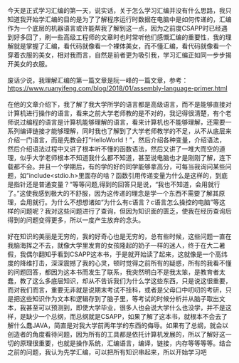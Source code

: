 今天是正式学习汇编的第一天，说实话，关于怎么学习汇编并没有什么思路，我只知道我开始学汇编的目的是为了了解程序运行时数据在电脑中是如何传递的，汇编作为一个底层的机器语言或许能帮我了解到这一点，因为之前度CSAPP时已经遇到好多回了，刷一些高级工程师的文章时也时常听他们感慨汇编的重要性，我的理解就是掌握了汇编，看代码就像看一个裸体美女，而不懂汇编，看代码就像看一个穿着衣服的美女，相对我而言，自然是前者更为吸引我，学习汇编正如同一步步揭开美女的衣服。</br></br>
废话少说，我理解汇编的第一篇文章是阮一峰的一篇文章，参考：https://www.ruanyifeng.com/blog/2018/01/assembly-language-primer.html</br></br>
在他的文章介绍下，我了解了我大学所学的语言都是高级语言，而不是能够直接对计算机进行操作的语言，看来之前大学老师教的是不对的，我记得很清楚，有个老师说过编程的语言是计算机能够理解的语言，看来计算机也不能够理解，还需要一系列编译链接才能够理解，同时我也了解到了大学老师教学的不足，从不从底层来介绍一门语言，而是先教会打”HelloWorld！”，然后介绍各种变量，介绍语法，然后介绍语法过程中又讲了根本听不懂的函数语法，然后又讲了一堆大而空的道理，似乎大学老师根本不知道我什么都不知道，甚至说电脑也才是刚刚了解，连下载都不会。并且一个学期后，有的学的好的同学能够拿高分，可每当我询问某些问题，如“include<stdio.h>里面存的啥？函数引用传递变量为什么是这样的，到底是指针还是普通变量？”等等问题,得到的回答只是说，“我也不知道，会用就行了。”这使我感到极大的不舒服，因为这传递的理念是学一个东西不需要了解其原理，会用就行。为什么不想想诸如“为什么有c语言？c语言怎么操控的电脑”等这样的问题呢？我对这些问题进行了查询，但因为知识面的匮乏，使我在经历查询后得到的问题变得更多，所以一度产生放弃的念头。</br></br>
好在知识的美丽是无穷的，我的好奇心也是无穷的，总有些时候，这些问题一直在我脑海挥之不去，就像大学里发育的女孩隆起的奶子一样的迷人，终于在大二暑假，我偶尔翻知乎看到CSAPP这本书，于是就开始读了起来，这就像是一个高纬度的降维打击，深深震撼了我的心灵，顿时觉得之前所有的疑惑，所有的我看不懂的问题回答，都因为这本书而发生了联系，我突然明白不是我太笨，是教育者太蠢，教了这么多底层知识，却从不告诉我们为什么学这些东西，只是说这很重要，而对我们而言，重要无非就是说期末考试不挂科，或者是父母口中叨叨的考研，只是把这些知识作为文本和逻辑存到了脑子里，等考试的时候分析并从脑子取出文本，我甚至可以预测到，即使大学毕业，很多人也会说大学什么也没学，并不是这样，是缺少一个总纲，而总纲就是CSAPP，如果了解了这本书，就根本不会去了解什么蠢JAVA，简直是对我大学前两年学的东西的侮辱。如果有了总纲，就会以创造者的角度看待问题，因为所有的工具都是依托计算机发展的，所以了解好这一切的原理很重要，也就是操作系统，汇编语言，编译，链接，内存等等等等。结合之前的问题，我认为先学汇编，可以把所有知识串起来，所以开始学习吧

